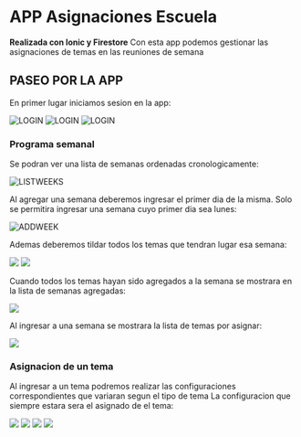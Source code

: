 # APP Asignaciones Escuela
**Realizada con Ionic y Firestore**
Con esta app podemos gestionar las asignaciones de temas en las reuniones de semana

## PASEO POR LA APP
En primer lugar iniciamos sesion en la app:

![LOGIN
](https://lh3.googleusercontent.com/68-5cAc9sik-POPp0MlASTDHBYmjWAfy22sLMCx35Nl9wjAwxOyhlkVWcoRk-h0aZw8WcDb5Fa0 "LOGIN")
![LOGIN
](https://lh3.googleusercontent.com/vhO8Mu8OiFK79WqDELSdwqXm7WlEGmO9OmSXinsV3OYzd9HZDgBuzQ87WoZsZGIHPCjGZedVTa0 "LOGIN")
![LOGIN
](https://lh3.googleusercontent.com/XfSbEwEMzagnF_ihwHy16ey3zQlrdwh6DJezCIhXJigamlVJ2U69JA7ETjBOQQ3fnoKgZuJX6XY "LOGIN")
### Programa semanal
Se podran ver una lista de semanas ordenadas cronologicamente:

![LISTWEEKS
](https://lh3.googleusercontent.com/Z6AfD0qeKDNf9w4l0QQTpOU5874_6j8G2OZ6Dxs_U2g67tmSHqYGImpHUUwjw3bbGUqOmlhd9ys "HOME") <br>

Al agregar una semana deberemos ingresar el primer dia de la misma. Solo se permitira ingresar una semana cuyo primer dia sea lunes:

![ADDWEEK
](https://lh3.googleusercontent.com/8KvGEW2_t-yRTMHveNLKjonKU4_PsecobwLurxdhS3_tK-fKIYtHZdTtN8hZC758grFwJaeBUN8 "addweek")

Ademas deberemos tildar todos los temas que tendran lugar esa semana:

![
](https://lh3.googleusercontent.com/IiUr17wAieBBzJt-yzQdusjRgZSj5OHmCA8WSejlp-1tRV28D7_w7rJiqm9XP2DRSeQS9rv8N_E "addweek")
![
](https://lh3.googleusercontent.com/p3wV8ayC6Aq4Hmbl4IlxL0KVHzGExCBJK8PV5hYaBwFcH09QhGu8InmHDpzUrIkoQY58DZtv6Y4 "addweek")

Cuando todos los temas hayan sido agregados a la semana se mostrara en la lista de semanas agregadas:

![
](https://lh3.googleusercontent.com/Ac6dmOBbOZPRLY46aCMXob9owrshITLE_BOF68QNDBjfv0Uv0oLxdzaujJo8PRsRapGFVOGBhTo "addedweek")

Al ingresar a una semana se mostrara la lista de temas por asignar:

![
](https://lh3.googleusercontent.com/oyNnjLDCc9opkkc8cgejOPPDqEQDOefaXKVWaEcY5XrDwGYYyhpjYZItAT4YIIxgSzNsi7_SlWE "weekdetail")

### Asignacion de un tema
Al ingresar a un tema podremos realizar las configuraciones correspondientes que variaran segun el tipo de tema
La configuracion que siempre estara sera el asignado de el tema:

![
](https://lh3.googleusercontent.com/1Mjsrs-x3qtzWsxWRimR_s_M-xEe41m_A4POXCNzZ1dsEFIpg5RB0Q2O2SQTKjsg5f46Mir4isQ "asignation")
![
](https://lh3.googleusercontent.com/So8h61mICAthpYDbU_6IBu6bmMnYAgbE-h9DPKaQ7rQP4JLJbiNBk6AePV1hIliI4bx5ng0tX20 "assigned")
![
](https://lh3.googleusercontent.com/r8eSxliiba7tzfIBbN0m5irXjbiQU3M90_BB-9lr4Aw5m-_cUSgLOgc6PmhYi8cfMZvPuQPHm6Q "assigned")
![
](https://lh3.googleusercontent.com/in4ea6hFjX2xOaj7WPy65ulZb-hrBz53_tYeHdP4C6uji-xnOd7y0CIK0Az7UkuBPheKafvPiiw "assignation")

